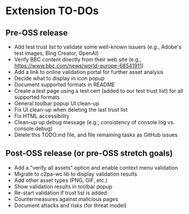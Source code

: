 # Extension TO-DOs

## Pre-OSS release

* Add test trust list to validate some well-known issuers (e.g., Adobe's test images, Bing Creator, OpenAI)
* Verify BBC content directly from their web site (e.g., https://www.bbc.com/news/world-europe-68541911)
* Add a link to online validation portal for further asset analysis
* Decide what to display in icon popup
* Document supported formats in README
* Create a test page using a test cert (added to our test trust list) for all supported formats
* General toolbar popup UI clean-up
* Fix UI clean-up when deleting the last trust list
* Fix HTML accessibility
* Clean-up up debug message (e.g., consistency of console.log vs. console.debug)
* Delete this TODO.md file, and file remaining tasks as GitHub issues

## Post-OSS release (or pre-OSS stretch goals)
* Add a "verify all assets" option and enable context menu validation
* Migrate to c2pa-wc lib to display validation results
* Add other asset types (PNG, GIF, etc.)
* Show validation results in toolbar popup
* Re-start validation if trust list is added
* Countermeasures against malicious pages
* Document attacks and risks (for threat model)
